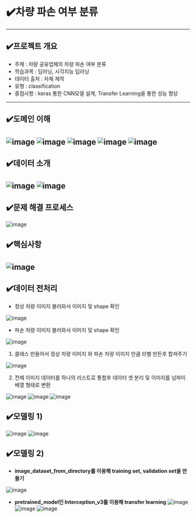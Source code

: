 # ✔️차량 파손 여부 분류 
---

## ✔️프로젝트 개요
- 주제 : 차량 공유업체의 차량 파손 여부 분류
- 학습과목 : 딥러닝, 시각지능 딥러닝
- 데이터 출처 : 자체 제작
- 유형 : classification
- 중점사항 : keras 통한 CNN모델 설계, Transfer Learning을 통한 성능 향상
---

## ✔️도메인 이해
![image](https://github.com/user-attachments/assets/3792eadb-350a-418f-8f7a-e9ee8a23984b)
![image](https://github.com/user-attachments/assets/40eca5eb-1792-4566-99eb-ec704642b449)
![image](https://github.com/user-attachments/assets/7ae5215e-cfe9-43a4-a63b-250f42658546)
![image](https://github.com/user-attachments/assets/ba965ade-8b13-42ef-8ad9-9ca0366cf0c6)
![image](https://github.com/user-attachments/assets/42855d51-9e24-4aa7-870f-6a7b3639b87c)
---

## ✔️데이터 소개
![image](https://github.com/user-attachments/assets/62c64a43-69fd-49db-b971-2dcc0481dafa)
![image](https://github.com/user-attachments/assets/a06acc4a-2cdf-4d06-92d4-5ee723d98dc9)
---

## ✔️문제 해결 프로세스
![image](https://github.com/user-attachments/assets/422102e8-3ab1-4bb7-9cab-5a7b037cb470)

## ✔️핵심사항
![image](https://github.com/user-attachments/assets/9a8729c4-7ec5-4aa0-82fc-7425f3b7438e)
---
## ✔️데이터 전처리

- 정상 차량 이미지 불러와서 이미지 및 shape 확인

![image](https://github.com/user-attachments/assets/35f8237a-468f-49e9-98f6-010c5f8306ad)

- 파손 차량 이미지 불러와서 이미지 및 shape 확인

![image](https://github.com/user-attachments/assets/b8ab78b6-c6e1-4b37-b560-bd9a1996e936)

1) 클래스 만들어서 정상 차량 이미지 와 파손 차량 이미지 만큼 라벨 만든후 합쳐주기

![image](https://github.com/user-attachments/assets/be4f5585-72fb-4724-9224-a2bf266cc0f2)

2) 전체 이미지 데이터를 하나의 리스트로 통합후 데이터 셋 분리 및 이미지를 넘파이 배열 형태로 변환

![image](https://github.com/user-attachments/assets/7814cc5a-1cc5-4a04-88c9-53658702c2cf)
![image](https://github.com/user-attachments/assets/efff51b3-98d8-40c6-a3b2-ed8b32f2c6e1)
![image](https://github.com/user-attachments/assets/4c9dd840-d28b-4cb5-a29e-b5357a128304)

## ✔️모델링 1)

![image](https://github.com/user-attachments/assets/742fc6b9-a149-45c4-b148-46997dae9e00)
![image](https://github.com/user-attachments/assets/a077504b-b00c-43be-a0c5-50a3f95c8862)

## ✔️모델링 2)

- **image_dataset_from_directory를 이용해 training set, validation set을 만들기**

![image](https://github.com/user-attachments/assets/b8ec08b8-9453-4f81-8220-c5ad49dee5fb)

- **pretrained_model인 Interception_v3를 이용해 transfer learning**
![image](https://github.com/user-attachments/assets/68fb1bf7-8835-4970-a07f-8c849a5b459c)
![image](https://github.com/user-attachments/assets/e34c9e0e-f6af-4475-92fc-2a25512fa8b9)
![image](https://github.com/user-attachments/assets/874dfbd7-9645-41fc-bb5a-781d2a80d5f1)
